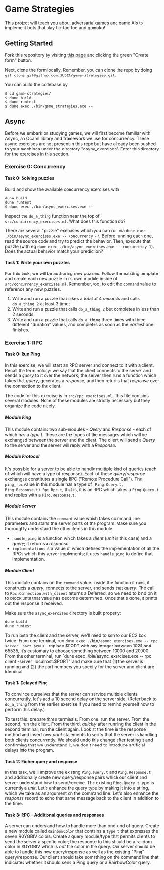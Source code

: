 # Game Strategies

This project will teach you about adversarial games and game AIs to implement bots that play tic-tac-toe and gomoku!

## Getting Started

Fork this repository by visiting [this page](https://github.com/jane-street-immersion-program/game-strategies/fork) and clicking the green "Create form" button.

Next, clone the form locally. Remember, you can clone the repo by doing `git clone git@github.com:$USER/game-strategies.git`.

You can build the codebase by 
```
$ cd game-strategies/
$ dune build
$ dune runtest
$ dune exec ./bin/game_strategies.exe --
```

## Async

Before we embark on studying games, we will first become familiar with Async, an Ocaml library and framework we use for concurrency. These async exercises are not present in this repo but have already been pushed to your machines under the directory "async_exercises". Enter this directory for the exercises in this section.

### Exercise 0: Concurrency

#### Task 0: Solving puzzles

Build and show the available concurrency exercises with
```
dune build
dune runtest
$ dune exec ./bin/async_exercises.exe --
```

Inspect the `do_a_thing` function near the top of `src/concurrency_exercises.ml`. What does this function do?

There are several "puzzle" exercises which you can run via `dune exec ./bin/async_exercises.exe -- concurrency -?`. Before running each one, read the source code and try to predict the behavior. Then, execute that puzzle (with eg `dune exec ./bin/async_exercises.exe -- concurrency 1`). Does the actual behavior match your prediction?

#### Task 1: Write your own puzzles

For this task, we will be authoring new puzzles. Follow the existing template and create each new puzzle in its own module inside of `src/concurrency_exercises.ml`. Remember, too, to edit the `command` value to reference any new puzzles.

1. Write and run a puzzle that takes a total of 4 seconds and calls `do_a_thing 2` at least 3 times.
1. Write and run a puzzle that calls `do_a_thing 2` but completes in less than 2 seconds.
1. Write and run a puzzle that calls `do_a_thing` three times with three different "duration" values, and completes as soon as the _earliest_ one finishes.

### Exercise 1: RPC

#### Task 0: Run Ping

In this exercise, we will start an RPC server and connect to it with a client. Recall the terminology: we say that the client connects to the server and sends a _query_ to it over the network; the server then runs a function which takes that _query_, generates a _response_, and then returns that _response_ over the connection to the client.

The code for this exercise is in `src/rpc_exercises.ml`.  This file contains several modules. None of these modules are strictly necessary but they organize the code nicely.

##### Module _Ping_

This module contains two sub-modules - _Query_ and _Response_ - each of which has a _type t_. These are the types of the messages which will be exchanged between the server and the client. The client will send a _Query_ to the server and the server will reply with a _Response_.

##### Module _Protocol_

It's possible for a server to be able to handle multiple kind of queries (each of which will have a type of response). Each of these _query_/_response_ exchanges constitutes a single RPC ("Remote Procedure Call"). The `ping_rpc` value in this module has a type of `(Ping.Query.t, Ping.Response.t) Rpc.Rpc.t`, that is, it is an RPC which takes a `Ping.Query.t` and replies with a `Ping.Response.t`.

##### Module _Server_

This module contains the `command` value which takes command line parameters and starts the server parts of the program. Make sure you thoroughly understand the other items in this module:
* `handle_ping` is a function which takes a _client_ (_unit_ in this case) and a _query_; it returns a _response_.
* `implementations` is a value of which defines the implementation of all the RPCs which this server implements; it uses `handle_ping` to define that implementation.

##### Module _Client_

This module contains on the `command` value. Inside the function it runs, it constructs a _query_, connects to the server, and sends that _query_. The call to `Rpc.Connection.with_client` returns a Deferred, so we need to bind on it to block until that value has become determined. Once that's done, it prints out the response it received.

Make sure the `async_exercises` directory is built properly:
```
dune build
dune runtest
```

To run both the client and the server, we'll need to ssh to our EC2 box twice. From one terminal, run `dune exec ./bin/async_exercises.exe -- rpc server -port $PORT` - replace $PORT with any integer between 1025 and 65535, it's customary to choose something between 10000 and 20000. From the other terminal, run `dune exec ./bin/async_exercises.exe -- rpc client -server 'localhost:$PORT'` and make sure that (1) the server is running and (2) the port numbers you specify for the server and client are identical.

#### Task 1: Delayed Ping

To convince ourselves that the server can service multiple clients concurrently, let's add a 10 second delay on the server side. (Refer back to `do_a_thing` from the earlier exercise if you need to remind yourself how to perform this delay.)

To test this, prepare *three* terminals. From one, run the server. From the second, run the client. From the third, *quickly* after running the client in the second terminal, run the client again. Look at the time in the response method and insert new _print_ statements to verify that the server is handling both clients concurrently. We should undo this change after testing it and confirming that we understand it, we don't need to introduce artificial delays into the program.

#### Task 2: Richer query and response

In this task, we'll improve the existing `Ping.Query.t` and `Ping.Response.t` and additionally create new query/response pairs which our client and server understand how to send/receive. The existing `Ping.Query.t` type is currently a _unit_. Let's enhance the query type by making it into a string, which we take as an argument on the command line. Let's also enhance the _response_ record to echo that same message back to the client in addition to the time.


#### Task 3: RPC - Additional queries and responses

A server can understand how to handle more than one kind of query. Create a new module called `RainbowColor` that contains a `type t` that expresses the seven ROYGBIV colors. Create a query module/type that permits clients to send the server a specfic color; the response to this should be a random color in ROYGBIV which is _not_ the color in the query. Our server should be able to handle this new query/response as well as the existing "Ping" query/response. Our client should take something on the command line that indiciates whether it should send a Ping query or a RainbowColor query.